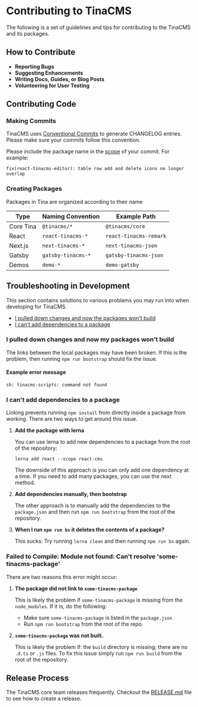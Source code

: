 # Contributing to TinaCMS

The following is a set of guidelines and tips for contributing to the TinaCMS and its packages.

## How to Contribute

- **Reporting Bugs**
- **Suggesting Enhancements**
- **Writing Docs, Guides, or Blog Posts**
- **Volunteering for User Testing**

## Contributing Code

### Making Commits

TinaCMS uses [Conventional Commits](https://www.conventionalcommits.org/en/v1.0.0-beta.4/) to generate CHANGELOG entries. Please make sure your commits follow this convention.

Please include the package name in the [scope](https://www.conventionalcommits.org/en/v1.0.0-beta.4/#commit-message-with-scope) of your commit. For example:

```
fix(react-tinacms-editor): table row add and delete icons no longer overlap
```

### Creating Packages

Packages in Tina are organized according to their name

| Type      | Naming Convention  | Example Path           |
| --------- | ------------------ | ---------------------- |
| Core Tina | `@tinacms/*`       | `@tinacms/core`        |
| React     | `react-tinacms-*`  | `react-tinacms-remark` |
| Next.js   | `next-tinacms-*`   | `next-tinacms-json`    |
| Gatsby    | `gatsby-tinacms-*` | `gatsby-tinacms-json`  |
| Demos     | `demo-*`           | `demo-gatsby`          |

## Troubleshooting in Development

This section contains solutions to various problems you may run into when developing for TinaCMS.

- [I pulled down changes and now the packages won't build](#I-pulled-down-changes-and-now-my-packages-won't-build)
- [I can't add dependencies to a package](#I-can't-add-dependencies-to-a-package)

### I pulled down changes and now my packages won't build

The links between the local packages may have been broken. If this is the problem, then
running `npm run bootstrap` should fix the issue.

#### Example error message

```
sh: tinacms-scripts: command not found
```

### I can't add dependencies to a package

Linking prevents running `npm install` from directly inside a package from working. There are two ways to get around this issue.

1. **Add the package with lerna**

   You can use lerna to add new dependencies to a package from the root of the repository:

   ```
   lerna add react --scope react-cms
   ```

   The downside of this approach is you can only add one dependency at a time. If you need to add many packages, you can use the next method.

2. **Add dependencies manually, then bootstrap**

   The other approach is to manually add the dependencies to the `package.json` and then run `npm run bootstrap` from the root of the repository.

3. **When I run `npm run bs` it deletes the contents of a package?**

   This sucks. Try running `lerna clean` and then running `npm run bs` again.

### Failed to Compile: Module not found: Can't resolve 'some-tinacms-package'

There are two reasons this error might occur:

1. **The package did not link to `some-tinacms-package`**

   This is likely the problem if `some-tinacms-package` is missing from
   the `node_modules`. If it is, do the following:

   - Make sure `some-tinacms-package` is listed in the `package.json`
   - Run `npm run bootstrap` from the root of the repo.

1. **`some-tinacms-package` was not built.**

   This is likely the problem if: the `build` directory is missing; there are no `.d.ts` or `.js` files. To fix this issue simply run `npm run build` from the root of the repository.

## Release Process

The TinaCMS core team releases frequently. Checkout the [RELEASE.md](./RELEASE.md) file to see how to create a release.
